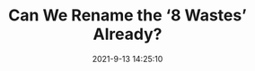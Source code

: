 ---
"title": "Can We Rename the ‘8 Wastes’ Already?"
"date": "2021-9-13 14:25:10"
"feed_name": "INDUSTRYWEEK"
"feed_website": "https://www.industryweek.com/"
"feed_rss": "https://www.industryweek.com/__rss/website-scheduled-content.xml?input=%7B%22sectionAlias%22%3A%22home%22%7D"
"link": "https://www.industryweek.com/operations/continuous-improvement/article/21175133/can-we-rename-the-8-wastes-already"
"file": "_posts/-064f77c9805d8472dd95313faca4a388d3a5701c.md"
"accident": "0"
"drilling": "0"
---